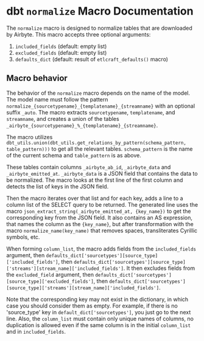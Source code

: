 # dbt `normalize` Macro Documentation

The `normalize` macro is designed to normalize tables that are downloaded by Airbyte. This macro accepts three optional arguments:

1. `included_fields` (default: empty list)
2. `excluded_fields` (default: empty list)
3. `defaults_dict` (default: result of `etlcraft_defaults()` macro)

## Macro behavior

The behavior of the `normalize` macro depends on the name of the model. The model name must follow the pattern `normalize_{sourcetypename}_{templatename}_{streamname}` with an optional suffix `_auto`. The macro extracts `sourcetypename`, `templatename`, and `streamname`, and creates a union of the tables `_airbyte_{sourcetypename}_%_{templatename}_{streamname}`.

The macro utilizes `dbt_utils.union(dbt_utils.get_relations_by_pattern(schema_pattern, table_pattern)))` to get all the relevant tables. `schema_pattern` is the name of the current schema and `table_pattern` is as above.

These tables contain columns `_airbyte_ab_id`, `_airbyte_data` and `_airbyte_emitted_at`. `_airbyte_data` is a JSON field that contains the data to be normalized. The macro looks at the first line of the first column and detects the list of keys in the JSON field.

Then the macro iterates over that list and for each key, adds a line to a column list of the SELECT query to be returned. The generated line uses the macro `json_extract_string(_airbyte_emitted_at, {key_name})` to get the corresponding key from the JSON field. It also contains an AS expression, that names the column as the `{key_name}`, but after transformation with the macro `normalize_name(key_name)` that removes spaces, transliterates Cyrillic symbols, etc.

When forming `column_list`, the macro adds fields from the `included_fields` argument, then `defaults_dict['sourcetypes'][source_type]['included_fields']`, then `defaults_dict['sourcetypes'][source_type]['streams'][stream_name]['included_fields']`. It then excludes fields from the `excluded_field` argument, then `defaults_dict['sourcetypes'][source_type]['excluded_fields']`, then `defaults_dict['sourcetypes'][source_type]['streams'][stream_name]['included_fields']`.

Note that the corresponding key may not exist in the dictionary, in which case you should consider them as empty. For example, if there is no 'source_type' key in `default_dict['sourcetypes']`, you just go to the next line. Also, the `column_list` must contain only unique names of columns, no duplication is allowed even if the same column is in the initial `column_list` and in `included_fields`.
